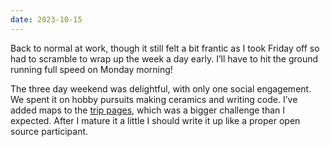 ```yaml
---
date: 2023-10-15
---
```


Back to normal at work, though it still felt a bit frantic as I took Friday off so had to scramble to wrap up the week a day early. I’ll have to hit the ground running full speed on Monday morning!

The three day weekend was delightful, with only one social engagement. We spent it on hobby pursuits making ceramics and writing code. I’ve added maps to the [trip pages](/logs/travel/), which was a bigger challenge than I expected. After I mature it a little I should write it up like a proper open source participant.
